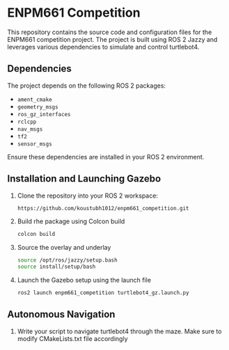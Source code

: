 # ENPM661 Competition

This repository contains the source code and configuration files for the ENPM661 competition project. The project is built using ROS 2 Jazzy and leverages various dependencies to simulate and control turtlebot4.

## Dependencies

The project depends on the following ROS 2 packages:

- `ament_cmake`
- `geometry_msgs`
- `ros_gz_interfaces`
- `rclcpp`
- `nav_msgs`
- `tf2`
- `sensor_msgs`

Ensure these dependencies are installed in your ROS 2 environment.

## Installation and Launching Gazebo

1. Clone the repository into your ROS 2 workspace:
   ```bash
   https://github.com/koustubh1012/enpm661_competition.git

2. Build rhe package using Colcon build
    ```bash
    colcon build

3. Source the overlay and underlay

    ```bash
    source /opt/ros/jazzy/setup.bash
    source install/setup/bash

4. Launch the Gazebo setup using the launch file
    ```bash
    ros2 launch enpm661_competition turtlebot4_gz.launch.py

## Autonomous Navigation

1. Write your script to navigate turtlebot4 through the maze. Make sure to modify CMakeLists.txt file accordingly
